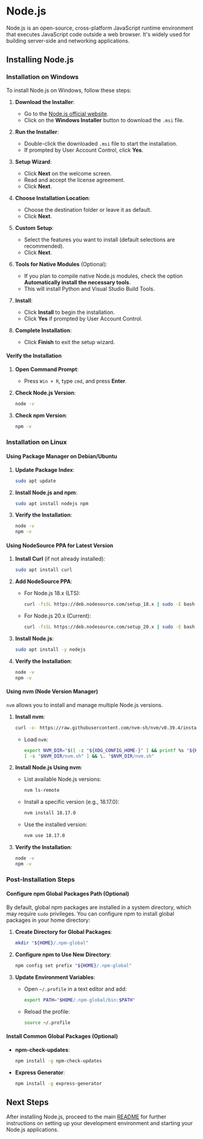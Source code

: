 # Node.js

Node.js is an open-source, cross-platform JavaScript runtime environment that executes JavaScript code outside a web browser. It's widely used for building server-side and networking applications.

## Installing Node.js

### Installation on Windows

To install Node.js on Windows, follow these steps:

1. **Download the Installer**:
   - Go to the [Node.js official website](https://nodejs.org/en/download/).
   - Click on the **Windows Installer** button to download the `.msi` file.

2. **Run the Installer**:
   - Double-click the downloaded `.msi` file to start the installation.
   - If prompted by User Account Control, click **Yes**.

3. **Setup Wizard**:
   - Click **Next** on the welcome screen.
   - Read and accept the license agreement.
   - Click **Next**.

4. **Choose Installation Location**:
   - Choose the destination folder or leave it as default.
   - Click **Next**.

5. **Custom Setup**:
   - Select the features you want to install (default selections are recommended).
   - Click **Next**.

6. **Tools for Native Modules** (Optional):
   - If you plan to compile native Node.js modules, check the option **Automatically install the necessary tools**.
   - This will install Python and Visual Studio Build Tools.

7. **Install**:
   - Click **Install** to begin the installation.
   - Click **Yes** if prompted by User Account Control.

8. **Complete Installation**:
   - Click **Finish** to exit the setup wizard.

#### Verify the Installation

1. **Open Command Prompt**:
   - Press `Win + R`, type `cmd`, and press **Enter**.

2. **Check Node.js Version**:
   ```bash
   node -v
   ```

3. **Check npm Version**:
   ```bash
   npm -v
   ```

### Installation on Linux

#### Using Package Manager on Debian/Ubuntu

1. **Update Package Index**:

   ```bash
   sudo apt update
   ```

2. **Install Node.js and npm**:

   ```bash
   sudo apt install nodejs npm
   ```

3. **Verify the Installation**:

   ```bash
   node -v
   npm -v
   ```

#### Using NodeSource PPA for Latest Version

1. **Install Curl** (if not already installed):

   ```bash
   sudo apt install curl
   ```

2. **Add NodeSource PPA**:

   - For Node.js 18.x (LTS):

     ```bash
     curl -fsSL https://deb.nodesource.com/setup_18.x | sudo -E bash -
     ```

   - For Node.js 20.x (Current):

     ```bash
     curl -fsSL https://deb.nodesource.com/setup_20.x | sudo -E bash -
     ```

3. **Install Node.js**:

   ```bash
   sudo apt install -y nodejs
   ```

4. **Verify the Installation**:

   ```bash
   node -v
   npm -v
   ```

#### Using nvm (Node Version Manager)

`nvm` allows you to install and manage multiple Node.js versions.

1. **Install nvm**:

   ```bash
   curl -o- https://raw.githubusercontent.com/nvm-sh/nvm/v0.39.4/install.sh | bash
   ```

   - Load `nvm`:

     ```bash
     export NVM_DIR="$([ -z "${XDG_CONFIG_HOME-}" ] && printf %s "${HOME}/.nvm" || printf %s "${XDG_CONFIG_HOME}/nvm")"
     [ -s "$NVM_DIR/nvm.sh" ] && \. "$NVM_DIR/nvm.sh"
     ```

2. **Install Node.js Using nvm**:

   - List available Node.js versions:

     ```bash
     nvm ls-remote
     ```

   - Install a specific version (e.g., 18.17.0):

     ```bash
     nvm install 18.17.0
     ```

   - Use the installed version:

     ```bash
     nvm use 18.17.0
     ```

3. **Verify the Installation**:

   ```bash
   node -v
   npm -v
   ```

### Post-Installation Steps

#### Configure npm Global Packages Path (Optional)

By default, global npm packages are installed in a system directory, which may require `sudo` privileges. You can configure npm to install global packages in your home directory:

1. **Create Directory for Global Packages**:

   ```bash
   mkdir "${HOME}/.npm-global"
   ```

2. **Configure npm to Use New Directory**:

   ```bash
   npm config set prefix "${HOME}/.npm-global"
   ```

3. **Update Environment Variables**:

   - Open `~/.profile` in a text editor and add:

     ```bash
     export PATH="$HOME/.npm-global/bin:$PATH"
     ```

   - Reload the profile:

     ```bash
     source ~/.profile
     ```

#### Install Common Global Packages (Optional)

- **npm-check-updates**:

  ```bash
  npm install -g npm-check-updates
  ```

- **Express Generator**:

  ```bash
  npm install -g express-generator
  ```

## Next Steps

After installing Node.js, proceed to the main [README](README.md) for further instructions on setting up your development environment and starting your Node.js applications.
